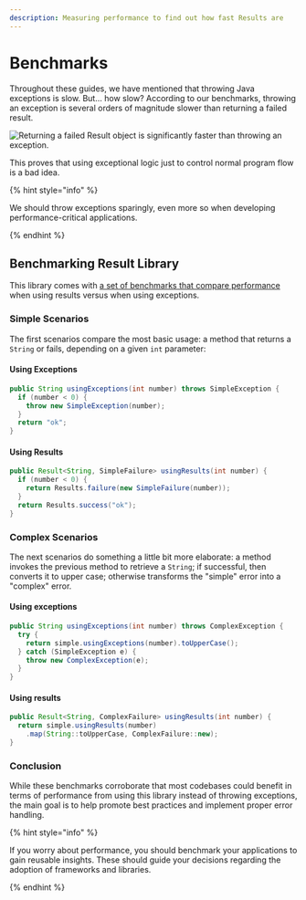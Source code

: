```yaml
---
description: Measuring performance to find out how fast Results are
---
```


# Benchmarks

Throughout these guides, we have mentioned that throwing Java exceptions is slow. But... how slow? According to our
benchmarks, throwing an exception is several orders of magnitude slower than returning a failed result.

![Returning a failed Result object is significantly faster than throwing an exception.](https://img.shields.io/endpoint?url=https://dev.leakyabstractions.com/result-benchmark/badge.json)

This proves that using exceptional logic just to control normal program flow is a bad idea.

{% hint style="info" %}

We should throw exceptions sparingly, even more so when developing performance-critical applications.

{% endhint %}


## Benchmarking Result Library

This library comes with [a set of benchmarks that compare performance][RESULT_BENCHMARK] when using results versus when
using exceptions.


### Simple Scenarios

The first scenarios compare the most basic usage: a method that returns a `String` or fails, depending on a given `int`
parameter:


#### Using Exceptions

```java
public String usingExceptions(int number) throws SimpleException {
  if (number < 0) {
    throw new SimpleException(number);
  }
  return "ok";
}
```


#### Using Results

```java
public Result<String, SimpleFailure> usingResults(int number) {
  if (number < 0) {
    return Results.failure(new SimpleFailure(number));
  }
  return Results.success("ok");
}
```


### Complex Scenarios

The next scenarios do something a little bit more elaborate: a method invokes the previous method to retrieve a
`String`; if successful, then converts it to upper case; otherwise transforms the "simple" error into a "complex" error.


#### Using exceptions

```java
public String usingExceptions(int number) throws ComplexException {
  try {
    return simple.usingExceptions(number).toUpperCase();
  } catch (SimpleException e) {
    throw new ComplexException(e);
  }
}
```


#### Using results

```java
public Result<String, ComplexFailure> usingResults(int number) {
  return simple.usingResults(number)
    .map(String::toUpperCase, ComplexFailure::new);
}
```


### Conclusion

While these benchmarks corroborate that most codebases could benefit in terms of performance from using this library
instead of throwing exceptions, the main goal is to help promote best practices and implement proper error handling.

{% hint style="info" %}

If you worry about performance, you should benchmark your applications to gain reusable insights. These should guide
your decisions regarding the adoption of frameworks and libraries.

{% endhint %}


[RESULT_BENCHMARK]:             https://github.com/LeakyAbstractions/result-benchmark
